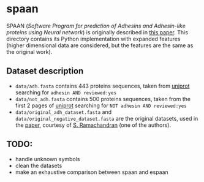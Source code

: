# spaan 

SPAAN (*Software Program for prediction of Adhesins and Adhesin-like proteins using Neural network*) is originally described in 
[this paper](https://pubmed.ncbi.nlm.nih.gov/15374866/). This directory contains its Python implementation with expanded features (higher dimensional data are considered, but the features are the same as the original work).

## Dataset description

- `data/adh.fasta` contains 443 proteins sequences, taken from [uniprot](https://www.uniprot.org/) searching for `adhesin AND reviewed:yes`
- `data/not_adh.fasta` contains 500 proteins sequences, taken from the first 2 pages of [uniprot](https://www.uniprot.org/) searching for `NOT adhesin AND reviewed:yes`
- `data/original_adh_dataset.fasta` and `data/original_negative_dataset.fasta` are the original datasets, used in the [paper](https://pubmed.ncbi.nlm.nih.gov/15374866/), courtesy of [S. Ramachandran](https://sites.google.com/view/ramuigib/home) (one of the authors).

## TODO:
- handle unknown symbols
- clean the datasets
- make an exhaustive comparison between spaan and espaan 
